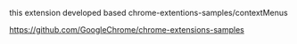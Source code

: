 this extension developed based chrome-extentions-samples/contextMenus

https://github.com/GoogleChrome/chrome-extensions-samples
